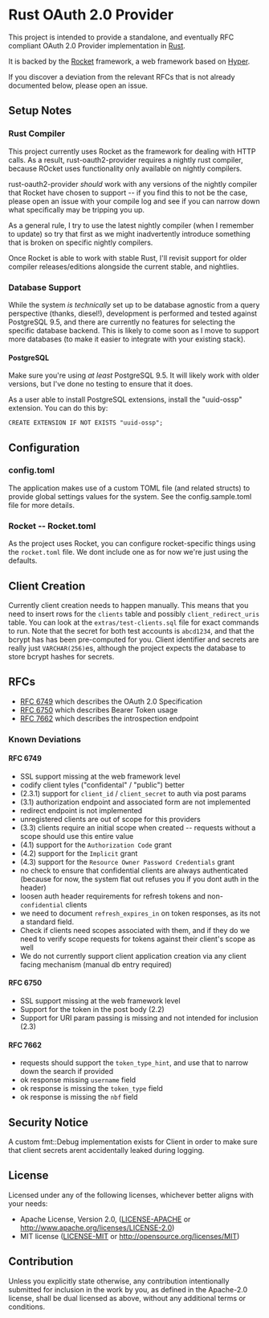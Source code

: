 # Rust OAuth 2.0 Provider

This project is intended to provide a standalone, and eventually RFC compliant OAuth 2.0 Provider implementation in [Rust](https://www.rust-lang.org).

It is backed by the [Rocket](https://github.com/SergioBenitez/rocket) framework, a web framework based on [Hyper](https://github.com/hyperium/hyper).

If you discover a deviation from the relevant RFCs that is not already documented below, please open an issue.

## Setup Notes
### Rust Compiler
This project currently uses Rocket as the framework for dealing with HTTP calls. As a result, rust-oauth2-provider requires a nightly rust compiler, because ROcket uses functionality only available on nightly compilers.

rust-oauth2-provider _should_ work with any versions of the nightly compiler that Rocket have chosen to support -- if you find this to not be the case, please open an issue with your compile log and see if you can narrow down what specifically may be tripping you up.

As a general rule, I try to use the latest nightly compiler (when I remember to update) so try that first as we might inadvertently introduce something that is broken on specific nightly compilers.

Once Rocket is able to work with stable Rust, I'll revisit support for older compiler releases/editions alongside the current stable, and nightlies.

### Database Support
While the system _is technically_ set up to be database agnostic from a query perspective (thanks, diesel!), development is performed and tested against PostgreSQL 9.5, and there are currently no features for selecting the specific database backend. This is likely to come soon as I move to support more databases (to make it easier to integrate with your existing stack).

#### PostgreSQL
Make sure you're using _at least_ PostgreSQL 9.5. It will likely work with older versions, but I've done no testing to ensure that it does.

As a user able to install PostgreSQL extensions, install the "uuid-ossp" extension. You can do this by:

```
CREATE EXTENSION IF NOT EXISTS "uuid-ossp";
```

## Configuration
### config.toml
The application makes use of a custom TOML file (and related structs) to provide global settings values for the system.
See the config.sample.toml file for more details.

### Rocket -- Rocket.toml
As the project uses Rocket, you can configure rocket-specific things using the `rocket.toml` file. We dont include one as for now we're just using the defaults.

## Client Creation
Currently client creation needs to happen manually. This means that you need to insert rows for the `clients` table and possibly `client_redirect_uris` table. You can look at the `extras/test-clients.sql` file for exact commands to run. Note that the secret for both test accounts is `abcd1234`, and that the bcrypt has has been pre-computed for you. Client identifier and secrets are really just `VARCHAR(256)`es, although the project expects the database to store bcrypt hashes for secrets.

## RFCs
- [RFC 6749](https://tools.ietf.org/html/rfc6749) which describes the OAuth 2.0 Specification
- [RFC 6750](https://tools.ietf.org/html/rfc6750) which describes Bearer Token usage
- [RFC 7662](https://tools.ietf.org/html/rfc7662) which describes the introspection endpoint

### Known Deviations
#### RFC 6749
- SSL support missing at the web framework level
- codify client tyles ("confidental" / "public") better
- (2.3.1) support for `client_id` / `client_secret` to auth via post params
- (3.1) authorization endpoint and associated form are not implemented
- redirect endpoint is not implemented
- unregistered clients are out of scope for this providers
- (3.3) clients require an initial scope when created -- requests without a scope should use this entire value
- (4.1) support for the `Authorization Code` grant
- (4.2) support for the `Implicit` grant
- (4.3) support for the `Resource Owner Password Credentials` grant
- no check to ensure that confidential clients are always authenticated (because for now, the system flat out refuses you if you dont auth in the header)
- loosen auth header requirements for refresh tokens and non-`confidential` clients
- we need to document `refresh_expires_in` on token responses, as its not a standard field.
- Check if clients need scopes associated with them, and if they do we need to verify scope requests for tokens against their client's scope as well
- We do not currently support client application creation via any client facing mechanism (manual db entry required)

#### RFC 6750
- SSL support missing at the web framework level
- Support for the token in the post body (2.2)
- Support for URI param passing is missing and not intended for inclusion (2.3)

#### RFC 7662
- requests should support the `token_type_hint`, and use that to narrow down the search if provided
- ok response missing `username` field
- ok response is missing the `token_type` field
- ok response is missing the `nbf` field

## Security Notice
A custom fmt::Debug implementation exists for Client in order to make sure that client secrets arent accidentally leaked during logging.

## License
Licensed under any of the following licenses, whichever better aligns with your needs:
 - Apache License, Version 2.0, ([LICENSE-APACHE](LICENSE-APACHE) or http://www.apache.org/licenses/LICENSE-2.0)
 - MIT license ([LICENSE-MIT](LICENSE-MIT) or http://opensource.org/licenses/MIT)

## Contribution
Unless you explicitly state otherwise, any contribution intentionally submitted for inclusion in the work by you, as defined in the Apache-2.0 license, shall be dual licensed as above, without any additional terms or conditions.